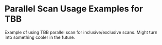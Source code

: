 # Parallel Scan Usage Examples for TBB

Example of using TBB parallel scan for inclusive/exclusive scans.
Might turn into something cooler in the future.

